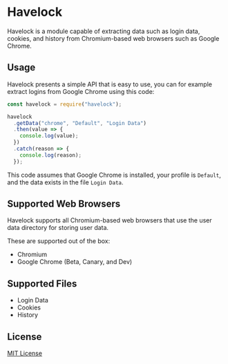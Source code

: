 # Havelock

Havelock is a module capable of extracting data such as login data, cookies, and history from Chromium-based web browsers such as Google Chrome.

## Usage

Havelock presents a simple API that is easy to use, you can for example extract logins from Google Chrome using this code:

```js
const havelock = require("havelock");

havelock
  .getData("chrome", "Default", "Login Data")
  .then(value => {
    console.log(value);
  })
  .catch(reason => {
    console.log(reason);
  });
```

This code assumes that Google Chrome is installed, your profile is `Default`, and the data exists in the file `Login Data`.

## Supported Web Browsers

Havelock supports all Chromium-based web browsers that use the user data directory for storing user data.

These are supported out of the box:

- Chromium
- Google Chrome (Beta, Canary, and Dev)

## Supported Files

- Login Data
- Cookies
- History

## License

[MIT License](https://github.com/phoqe/havelock/blob/master/LICENSE.md)
